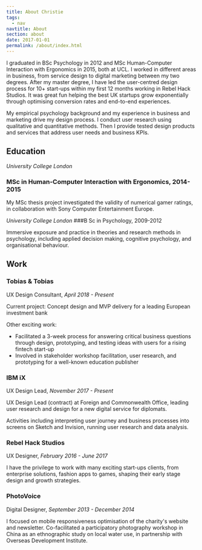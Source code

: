 ```yaml
---
title: About Christie
tags:
  - nav
navtitle: About
section: about
date: 2017-01-01
permalink: /about/index.html
---
```


I graduated in BSc Psychology in 2012 and MSc Human-Computer Interaction with Ergonomics in 2015, both at UCL. I worked in different areas in business, from service design to digital marketing between my two degrees. After my master degree, I have led the user-centred design process for 10+ start-ups within my first 12 months working in Rebel Hack Studios. It was great fun helping the best UK startups grow exponentially through optimising conversion rates and end-to-end experiences.

My empirical psychology background and my experience in business and marketing drive my design process. I conduct user research using qualitative and quantitative methods. Then I provide tested design products and services that address user needs and business KPIs.

## Education

*University College London*
### MSc in Human-Computer Interaction with Ergonomics, 2014-2015

My MSc thesis project investigated the validity of numerical gamer ratings, in collaboration with Sony Computer Entertainment Europe.

*University College London*
###B Sc in Psychology, 2009-2012

Immersive exposure and practice in theories and research methods in psychology, including applied decision making, cognitive psychology, and organisational behaviour.

## Work
### Tobias & Tobias
UX Design Consultant, *April 2018 - Present*

Current project: Concept design and MVP delivery for a leading European investment bank

Other exciting work: 
- Facilitated a 3-week process for answering critical business questions through design, prototyping, and testing ideas with users for a rising fintech start-up
- Involved in stakeholder workshop facilitation, user research, and prototyping for a well-known education publisher

### IBM iX
UX Design Lead, *November 2017 - Present*

UX Design Lead (contract) at Foreign and Commonwealth Office, leading user research and design for a new digital service for diplomats.

Activities including interpreting user journey and business processes into screens on Sketch and Invision, running user research and data analysis.

### Rebel Hack Studios
UX Designer, *February 2016 - June 2017*

I have the privilege to work with many exciting start-ups clients, from enterprise solutions, fashion apps to games, shaping their early stage design and growth strategies.

### PhotoVoice
Digital Designer, *September 2013 - December 2014*

I focused on mobile responsiveness optimisation of the charity's website and newsletter. Co-facilitated a participatory photography workshop in China as an ethnographic study on local water use, in partnership with Overseas Development Institute.
